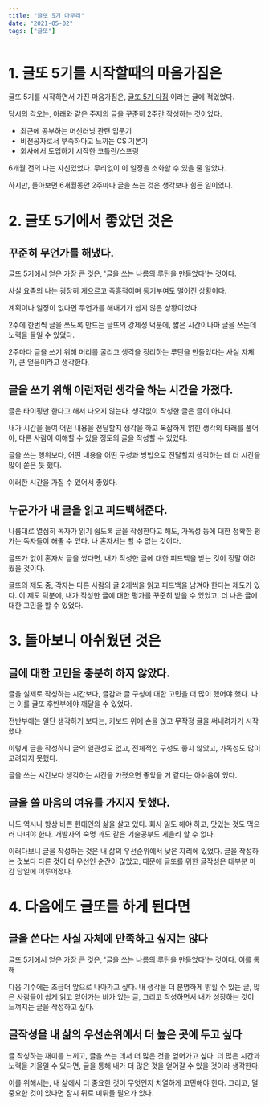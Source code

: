 ```yaml
---
title: "글또 5기 마무리"
date: "2021-05-02"
tags: ["글또"]
---
```


<!-- end -->

# 1. 글또 5기를 시작할때의 마음가짐은

글또 5기를 시작하면서 가진 마음가짐은, [글또 5기 다짐](https://www.notion.so/5-39f08e7d05e74dd1be104f1c54116abd) 이라는 글에 적었었다.

당시의 각오는, 아래와 같은 주제의 글을 꾸준히 2주간 작성하는 것이었다.

- 최근에 공부하는 머신러닝 관련 입문기
- 비전공자로서 부족하다고 느끼는 CS 기본기
- 회사에서 도입하기 시작한 코틀린/스프링

6개월 전의 나는 자신있었다. 무리없이 이 일정을 소화할 수 있을 줄 알았다.

하지만, 돌아보면 6개월동안 2주마다 글을 쓰는 것은 생각보다 힘든 일이었다.

# 2. 글또 5기에서 좋았던 것은

## 꾸준히 무언가를 해냈다.

글또 5기에서 얻은 가장 큰 것은, '글을 쓰는 나름의 루틴을 만들었다'는 것이다.

사실 요즘의 나는 굉장히 게으르고 즉흥적이며 동기부여도 떨어진 상황이다.

계획이나 일정이 없다면 무언가를 해내기가 쉽지 않은 상황이었다.

2주에 한번씩 글을 쓰도록 만드는 글또의 강제성 덕분에, 짧은 시간이나마 글을 쓰는데 노력을 들일 수 있었다.

2주마다 글을 쓰기 위해 머리를 굴리고 생각을 정리하는 루틴을 만들었다는 사실 자체가, 큰 얻음이라고 생각한다.

## 글을 쓰기 위해 이런저런 생각을 하는 시간을 가졌다.

글은 타이핑만 한다고 해서 나오지 않는다. 생각없이 작성한 글은 글이 아니다.

내가 시간을 들여 어떤 내용을 전달할지 생각을 하고 복잡하게 얽힌 생각의 타래를 풀어야, 다른 사람이 이해할 수 있을 정도의 글을 작성할 수 있었다.

글을 쓰는 행위보다, 어떤 내용을 어떤 구성과 방법으로 전달할지 생각하는 데 더 시간을 많이 쏟은 듯 했다.

이러한 시간을 가질 수 있어서 좋았다.

## 누군가가 내 글을 읽고 피드백해준다.

나름대로 열심히 독자가 읽기 쉽도록 글을 작성한다고 해도, 가독성 등에 대한 정확한 평가는 독자들이 해줄 수 있다. 나 혼자서는 할 수 없는 것이다.

글또가 없이 혼자서 글을 썼다면, 내가 작성한 글에 대한 피드백을 받는 것이 정말 어려웠을 것이다.

글또의 제도 중, 각자는 다른 사람의 글 2개씩을 읽고 피드백을 남겨야 한다는 제도가 있다. 이 제도 덕분에, 내가 작성한 글에 대한 평가를 꾸준히 받을 수 있었고, 더 나은 글에 대한 고민을 할 수 있었다.

# 3. 돌아보니 아쉬웠던 것은

## 글에 대한 고민을 충분히 하지 않았다.

글을 실제로 작성하는 시간보다, 글감과 글 구성에 대한 고민을 더 많이 했어야 했다. 나는 이를 글또 후반부에야 깨달을 수 있었다.

전반부에는 일단 생각하기 보다는, 키보드 위에 손을 얹고 무작정 글을 써내려가기 시작했다.

이렇게 글을 작성하니 글의 일관성도 없고, 전체적인 구성도 좋지 않았고, 가독성도 많이 고려되지 못했다.

글을 쓰는 시간보다 생각하는 시간을 가졌으면 좋았을 거 같다는 아쉬움이 있다.

## 글을 쓸 마음의 여유를 가지지 못했다.

나도 역시나 항상 바쁜 현대인의 삶을 살고 있다. 회사 일도 해야 하고, 맛있는 것도 먹으러 다녀야 한다. 개발자의 숙명 과도 같은 기술공부도 게을리 할 수 없다.

이러다보니 글을 작성하는 것은 내 삶의 우선순위에서 낮은 자리에 있었다. 글을 작성하는 것보다 다른 것이 더 우선인 순간이 많았고, 때문에 글또를 위한 글작성은 대부분 마감 당일에 이루어졌다.

# 4. 다음에도 글또를 하게 된다면

## 글을 쓴다는 사실 자체에 만족하고 싶지는 않다

글또 5기에서 얻은 가장 큰 것은, '글을 쓰는 나름의 루틴을 만들었다'는 것이다. 이를 통해

다음 기수에는 조금더 앞으로 나아가고 싶다. 내 생각을 더 분명하게 밝힐 수 있는 글, 많은 사람들이 쉽게 읽고 얻어가는 바가 있는 글, 그리고 작성하면서 내가 성장하는 것이 느껴지는 글을 작성하고 싶다.

## 글작성을 내 삶의 우선순위에서 더 높은 곳에 두고 싶다

글 작성하는 재미를 느끼고, 글을 쓰는 데서 더 많은 것을 얻어가고 싶다. 더 많은 시간과 노력을 기울일 수 있다면, 글을 통해 내가 더 많은 것을 얻어갈 수 있을 것이라 생각한다.

이를 위해서는, 내 삶에서 더 중요한 것이 무엇인지 치열하게 고민해야 한다. 그리고, 덜 중요한 것이 있다면 잠시 뒤로 미뤄둘 필요가 있다.
